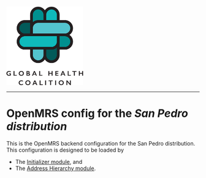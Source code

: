 ![alt tag](readme/ghc-logo-200x205.png)

-----

# OpenMRS config for the _San Pedro distribution_

This is the OpenMRS backend configuration for the San Pedro distribution.
This configuration is designed to be loaded by
- The [Initializer module](https://github.com/mekomsolutions/openmrs-module-initializer), and
- The [Address Hierarchy module](https://github.com/openmrs/openmrs-module-addresshierarchy).
